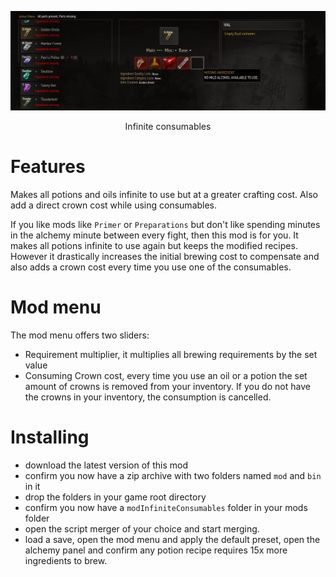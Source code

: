 ![banner](docs/banner.png)
<div align="center">Infinite consumables</div>

# Features
Makes all potions and oils infinite to use but at a greater crafting cost. Also
add a direct crown cost while using consumables.

If you like mods like `Primer` or `Preparations` but don't like spending minutes in the alchemy minute between every fight, then this mod is for you. It makes all potions infinite to use again but keeps the modified recipes. However it drastically increases the initial brewing cost to compensate and also adds a crown cost every time you use one of the consumables.

# Mod menu
The mod menu offers two sliders:
 - Requirement multiplier, it multiplies all brewing requirements by the set value
 - Consuming Crown cost, every time you use an oil or a potion the set amount of crowns is removed from your inventory. If you do not have the crowns in your inventory, the consumption is cancelled.

# Installing
 - download the latest version of this mod
 - confirm you now have a zip archive with two folders named `mod` and `bin` in it
 - drop the folders in your game root directory
 - confirm you now have a `modInfiniteConsumables` folder in your mods folder
 - open the script merger of your choice and start merging.
 - load a save, open the mod menu and apply the default preset, open the alchemy panel and confirm any potion recipe requires 15x more ingredients to brew.
